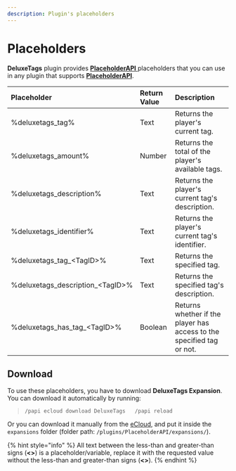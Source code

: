 ```yaml
---
description: Plugin's placeholders
---
```


# Placeholders

**DeluxeTags** plugin provides [**PlaceholderAPI** ](https://www.spigotmc.org/resources/6245/)placeholders that you can use in any plugin that supports [**PlaceholderAPI**](https://www.spigotmc.org/resources/6245/).

| Placeholder | Return Value | Description |
| :--- | :--- | :--- |
| %deluxetags\_tag% | Text | Returns the player's current tag. |
| %deluxetags\_amount% | Number | Returns the total of the player's available tags. |
| %deluxetags\_description% | Text | Returns the player's current tag's description. |
| %deluxetags\_identifier% | Text | Returns the player's current tag's identifier. |
| %deluxetags\_tag\_&lt;TagID&gt;% | Text | Returns the specified tag. |
| %deluxetags\_description\_&lt;TagID&gt;% | Text | Returns the specified tag's description. |
| %deluxetags\_has\_tag\_&lt;TagID&gt;% | Boolean | Returns whether if the player has access to the specified tag or not. |

## Download

To use these placeholders, you have to download **DeluxeTags Expansion**. You can download it automatically by running:  


> `/papi ecloud download DeluxeTags  
> /papi reload`

Or you can download it manually from the [eCloud](https://api.extendedclip.com/expansions/deluxetags/), and put it inside the `expansions` folder \(folder path: `/plugins/PlaceholderAPI/expansions/`\). 

{% hint style="info" %}
All text between the less-than and greater-than signs \(**&lt;&gt;**\) is a placeholder/variable, replace it with the requested value without the less-than and greater-than signs \(**&lt;&gt;**\).
{% endhint %}

